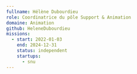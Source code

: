 ```yaml
---
fullname: Hélène Dubourdieu
role: Coordinatrice du pôle Support & Animation
domaine: Animation
github: HeleneDubourdieu
missions:
  - start: 2022-01-03
    end: 2024-12-31
    status: independent
    startups:
      - snu
---
```

